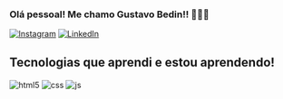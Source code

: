 ### Olá pessoal! Me chamo Gustavo Bedin!! 🚀🚀🚀 
[![Instagram](https://img.shields.io/badge/Instagram-E4405F?style=for-the-badge&logo=instagram&logoColor=white)](https://instagram.com/gustavo.bedin)
[![LinkedIn](https://img.shields.io/badge/linkedin-836FFF?style=for-the-badge&logo=linkedin&logoColor=white)](https://www.linkedin.com/in/gustavo-bedin-03b6a6191)


## Tecnologias que aprendi e estou aprendendo!
<div style="display: inline_block">
  <img align="center" alt="html5" src="https://img.shields.io/badge/HTML5-E34F26?style=for-the-badge&logo=html5&logoColor=white" />
  <img align="center" alt="css" src="https://img.shields.io/badge/CSS3-1572B6?style=for-the-badge&logo=css3&logoColor=white" />
  <img align="center" alt="js" src="https://img.shields.io/badge/JavaScript-F7DF1E?style=for-the-badge&logo=javascript&logoColor=black" />
  </div>

